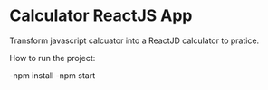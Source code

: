 # Calculator ReactJS App

Transform javascript calcuator into a ReactJD calculator to pratice.

How to run the project:

-npm install
-npm start
